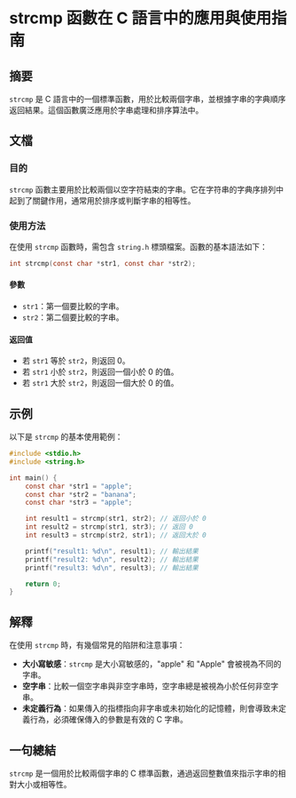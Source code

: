 <!--
Meta Description: # strcmp 函數在 C 語言中的應用與使用指南 ## 摘要 `strcmp` 是 C 語言中的一個標準函數，用於比較兩個字串，並根據字串的字典順序返回結果。這個函數廣泛應用於字串處理和排序算法中。 ## 文檔 ### 目的 `strcmp` 函數主要用於比較兩個以空字符結束的字串。它在字符串的...
Meta Keywords: strcmp, str1, str2, int, const
-->

# strcmp 函數在 C 語言中的應用與使用指南

## 摘要
`strcmp` 是 C 語言中的一個標準函數，用於比較兩個字串，並根據字串的字典順序返回結果。這個函數廣泛應用於字串處理和排序算法中。

## 文檔
### 目的
`strcmp` 函數主要用於比較兩個以空字符結束的字串。它在字符串的字典序排列中起到了關鍵作用，通常用於排序或判斷字串的相等性。

### 使用方法
在使用 `strcmp` 函數時，需包含 `string.h` 標頭檔案。函數的基本語法如下：

```c
int strcmp(const char *str1, const char *str2);
```

#### 參數
- `str1`：第一個要比較的字串。
- `str2`：第二個要比較的字串。

#### 返回值
- 若 `str1` 等於 `str2`，則返回 0。
- 若 `str1` 小於 `str2`，則返回一個小於 0 的值。
- 若 `str1` 大於 `str2`，則返回一個大於 0 的值。

## 示例
以下是 `strcmp` 的基本使用範例：

```c
#include <stdio.h>
#include <string.h>

int main() {
    const char *str1 = "apple";
    const char *str2 = "banana";
    const char *str3 = "apple";

    int result1 = strcmp(str1, str2); // 返回小於 0
    int result2 = strcmp(str1, str3); // 返回 0
    int result3 = strcmp(str2, str1); // 返回大於 0

    printf("result1: %d\n", result1); // 輸出結果
    printf("result2: %d\n", result2); // 輸出結果
    printf("result3: %d\n", result3); // 輸出結果

    return 0;
}
```

## 解釋
在使用 `strcmp` 時，有幾個常見的陷阱和注意事項：
- **大小寫敏感**：`strcmp` 是大小寫敏感的，"apple" 和 "Apple" 會被視為不同的字串。
- **空字串**：比較一個空字串與非空字串時，空字串總是被視為小於任何非空字串。
- **未定義行為**：如果傳入的指標指向非字串或未初始化的記憶體，則會導致未定義行為，必須確保傳入的參數是有效的 C 字串。

## 一句總結
`strcmp` 是一個用於比較兩個字串的 C 標準函數，通過返回整數值來指示字串的相對大小或相等性。